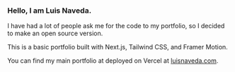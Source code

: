 ### Hello, I am Luis Naveda.

I have had a lot of people ask me for the code to my portfolio, so I decided to make an open source version.

This is a basic portfolio built with Next.js, Tailwind CSS, and Framer Motion.

You can find my main portfolio at deployed on Vercel at [luisnaveda.com](https://luisnaveda.com).
